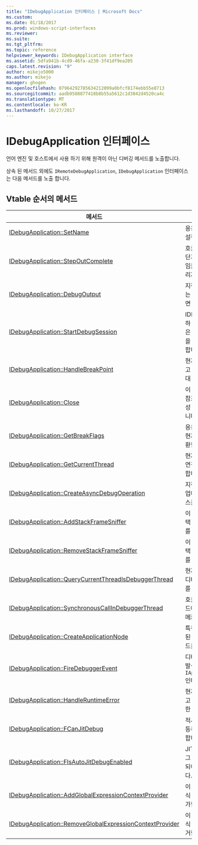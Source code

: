 ```yaml
---
title: "IDebugApplication 인터페이스 | Microsoft Docs"
ms.custom: 
ms.date: 01/18/2017
ms.prod: windows-script-interfaces
ms.reviewer: 
ms.suite: 
ms.tgt_pltfrm: 
ms.topic: reference
helpviewer_keywords: IDebugApplication interface
ms.assetid: 5dfa941b-4cd9-46fa-a230-3f41df9ea205
caps.latest.revision: "9"
author: mikejo5000
ms.author: mikejo
manager: ghogen
ms.openlocfilehash: 07964292785634212099a0bfcf8174ebb55e8713
ms.sourcegitcommit: aadb9588877418b8b55a5612c1d3842d4520ca4c
ms.translationtype: MT
ms.contentlocale: ko-KR
ms.lasthandoff: 10/27/2017
---
```

# <a name="idebugapplication-interface"></a>IDebugApplication 인터페이스
언어 엔진 및 호스트에서 사용 하기 위해 원격이 아닌 디버깅 메서드를 노출합니다.  
  
 상속 된 메서드 외에도 `IRemoteDebugApplication`, `IDebugApplication` 인터페이스는 다음 메서드를 노출 합니다.  
  
## <a name="methods-in-vtable-order"></a>Vtable 순서의 메서드  
  
|메서드|설명|  
|------------|-----------------|  
|[IDebugApplication::SetName](../../winscript/reference/idebugapplication-setname.md)|응용 프로그램의 이름을 설정합니다.|  
|[IDebugApplication::StepOutComplete](../../winscript/reference/idebugapplication-stepoutcomplete.md)|호출자에 게 반환 단일 단계 모드에서 언어 엔진 임을 프로세스 디버그 관리자에 알립니다.|  
|[IDebugApplication::DebugOutput](../../winscript/reference/idebugapplication-debugoutput.md)|지정된 된 문자열을 IDE는 디버거에서 표시할 하면 됩니다.|  
|[IDebugApplication::StartDebugSession](../../winscript/reference/idebugapplication-startdebugsession.md)|IDE 기본 디버거를 시작 하 고 아직 연결 되지 않은 경우이 응용 프로그램을 디버그 세션에 연결 합니다.|  
|[IDebugApplication::HandleBreakPoint](../../winscript/reference/idebugapplication-handlebreakpoint.md)|현재 스레드를 차단 하 고 IDE 디버거 중단점에 대 한 알림을 보냅니다.|  
|[IDebugApplication::Close](../../winscript/reference/idebugapplication-close.md)|이 응용 프로그램을 모든 참조를 해제 하 고 비활성 상태를 입력 하면 됩니다.|  
|[IDebugApplication::GetBreakFlags](../../winscript/reference/idebugapplication-getbreakflags.md)|응용 프로그램에 대 한 현재 나누기 플래그를 반환합니다.|  
|[IDebugApplication::GetCurrentThread](../../winscript/reference/idebugapplication-getcurrentthread.md)|현재 실행 중인 스레드와 연결 된 스레드를 반환 합니다.|  
|[IDebugApplication::CreateAsyncDebugOperation](../../winscript/reference/idebugapplication-createasyncdebugoperation.md)|지정 된 동기 디버그 작업에 대 한 비동기 액세스를 제공합니다.|  
|[IDebugApplication::AddStackFrameSniffer](../../winscript/reference/idebugapplication-addstackframesniffer.md)|이 응용 프로그램에는 스택 프레임 열거자 공급자를 추가합니다.|  
|[IDebugApplication::RemoveStackFrameSniffer](../../winscript/reference/idebugapplication-removestackframesniffer.md)|이 응용 프로그램에서 스택 프레임 열거자 공급자를 제거합니다.|  
|[IDebugApplication::QueryCurrentThreadIsDebuggerThread](../../winscript/reference/idebugapplication-querycurrentthreadisdebuggerthread.md)|현재 실행 중인 스레드 디버거 스레드 인지 여부를 확인 합니다.|  
|[IDebugApplication::SynchronousCallInDebuggerThread](../../winscript/reference/idebugapplication-synchronouscallindebuggerthread.md)|호출자에 게 디버거 스레드에서 코드를 실행 하는 메커니즘을 제공 합니다.|  
|[IDebugApplication::CreateApplicationNode](../../winscript/reference/idebugapplication-createapplicationnode.md)|특정 문서 공급자와 연결 된 새 응용 프로그램 노드를 만듭니다.|  
|[IDebugApplication::FireDebuggerEvent](../../winscript/reference/idebugapplication-firedebuggerevent.md)|디버거의 일반 이벤트가 발생 `IApplicationDebugger` 인터페이스입니다.|  
|[IDebugApplication::HandleRuntimeError](../../winscript/reference/idebugapplication-handleruntimeerror.md)|현재 스레드를 차단 하 고 IDE 디버거 오류에 대 한 알림을 보냅니다.|  
|[IDebugApplication::FCanJitDebug](../../winscript/reference/idebugapplication-fcanjitdebug.md)|적시에 (JIT) 디버거에 등록 되어 있는지 확인 합니다.|  
|[IDebugApplication::FIsAutoJitDebugEnabled](../../winscript/reference/idebugapplication-fisautojitdebugenabled.md)|JIT 디버거가 자동 디버그 단순 호스트에 등록 되어 있는지 확인 합니다.|  
|[IDebugApplication::AddGlobalExpressionContextProvider](../../winscript/reference/idebugapplication-addglobalexpressioncontextprovider.md)|이 응용 프로그램 글로벌 식 컨텍스트 공급자를 추가합니다.|  
|[IDebugApplication::RemoveGlobalExpressionContextProvider](../../winscript/reference/idebugapplication-removeglobalexpressioncontextprovider.md)|이 응용 프로그램 글로벌 식 컨텍스트 공급자를 제거합니다.|